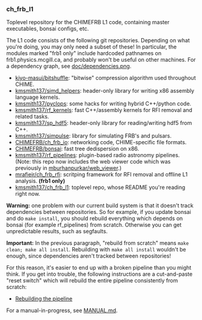 ### ch_frb_l1 

Toplevel repository for the CHIMEFRB L1 code, containing master executables, bonsai configs, etc.

The L1 code consists of the following git repositories.
Depending on what you're doing, you may only need a subset of these!
In particular, the modules marked "frb1 only" include hardcoded pathnames on
frb1.physics.mcgill.ca, and probably won't be useful on other machines.
For a dependency graph, see [doc/dependencies.png](./doc/dependencies.png).

  - [kiyo-masui/bitshuffle](https://github.com/kiyo-masui/bitshuffle):
    "bitwise" compression algorithm used throughout CHIME.
  - [kmsmith137/simd_helpers](https://github.com/kmsmith137/simd_helpers):
    header-only library for writing x86 assembly language kernels.
  - [kmsmith137/pyclops](https://github.com/kmsmith137/pyclops):
    some hacks for writing hybrid C++/python code.
  - [kmsmith137/rf_kernels](https://github.com/kmsmith137/rf_kernels):
    fast C++/assembly kernels for RFI removal and related tasks.
  - [kmsmith137/sp_hdf5](https://github.com/kmsmith137/sp_hdf5):
    header-only library for reading/writing hdf5 from C++.
  - [kmsmith137/simpulse](https://github.com/kmsmith137/simpulse):
    library for simulating FRB's and pulsars.
  - [CHIMEFRB/ch_frb_io](https://github.com/CHIMEFRB/ch_frb_io):
    networking code, CHIME-specific file formats.
  - [CHIMEFRB/bonsai](https://github.com/CHIMEFRB/bonsai):
    fast tree dedispersion on x86.
  - [kmsmith137/rf_pipelines](https://github.com/kmsmith137/rf_pipelines):
    plugin-based radio astronomy pipelines.  
    (Note: this repo now includes the web viewer code which was previously
    in [mburhanpurkar/web_viewer](https://github.com/mburhanpurkar/web_viewer).)
  - [mrafieir/ch_frb_rfi](https://github.com/mrafieir/ch_frb_rfi):
    scritping framework for RFI removal and offline L1 analysis.  **(frb1 only)**
  - [kmsmith137/ch_frb_l1](https://github.com/kmsmith137/ch_frb_l1):
    toplevel repo, whose README you're reading right now.

**Warning:** one problem with our current build system is that it doesn't track dependencies
between repositories.  So for example, if you update bonsai and do `make install`, you 
should rebuild everything which depends on bonsai (for example rf_pipelines) from scratch.
Otherwise you can get unpredictable results, such as segfaults.

**Important:** In the previous paragraph, "rebuild from scratch" means `make clean; make all install`.
Rebuilding with `make all install` wouldn't be enough, since dependencies aren't tracked between repositories!

For this reason, it's easier to end up with a broken pipeline than you might think.  If you get into trouble,
the following instructions are a cut-and-paste "reset switch" which will rebuild the entire pipeline consistently
from scratch:

   - [Rebuilding the pipeline](./doc/rebuilding_pipeline.md)

For a manual-in-progress, see [MANUAL.md](./MANUAL.md).
